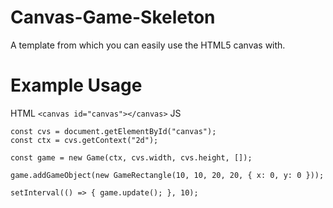 # Canvas-Game-Skeleton
A template from which you can easily use the HTML5 canvas with.

# Example Usage

HTML
`<canvas id="canvas"></canvas>`
JS
```
const cvs = document.getElementById("canvas");
const ctx = cvs.getContext("2d"); 

const game = new Game(ctx, cvs.width, cvs.height, []);

game.addGameObject(new GameRectangle(10, 10, 20, 20, { x: 0, y: 0 }));

setInterval(() => { game.update(); }, 10);
```
